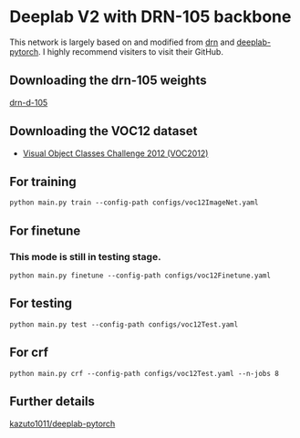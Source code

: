 # Deeplab V2 with DRN-105 backbone
This network is largely based on and modified from [drn](https://github.com/fyu/drn?fbclid=IwAR0tbNvGnOlWW0vfOQzvaQNRHlVqbIfX9EnA2S8o8IklSyLtMKzhqeiMqTE) and [
deeplab-pytorch](https://github.com/kazuto1011/deeplab-pytorch). I highly recommend visiters to visit their GitHub.

## Downloading the drn-105 weights
[drn-d-105](http://dl.yf.io/drn/)

## Downloading the VOC12 dataset
- [Visual Object Classes Challenge 2012 (VOC2012)](http://host.robots.ox.ac.uk/pascal/VOC/voc2012/)



## For training

```
python main.py train --config-path configs/voc12ImageNet.yaml
```

## For finetune
### This mode is still in testing stage.
```
python main.py finetune --config-path configs/voc12Finetune.yaml
```

## For testing

```
python main.py test --config-path configs/voc12Test.yaml
```

## For crf

```
python main.py crf --config-path configs/voc12Test.yaml --n-jobs 8
```

## Further details

[kazuto1011/deeplab-pytorch](https://github.com/kazuto1011/deeplab-pytorch)
